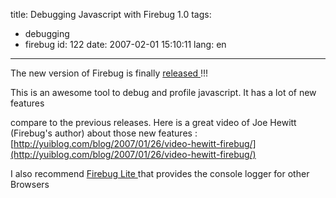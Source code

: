 title: Debugging Javascript with Firebug 1.0
tags:
  - debugging
  - firebug
id: 122
date: 2007-02-01 15:10:11
lang: en
---

The new version of Firebug is finally [released ](http://getfirebug.com/)!!!

This is an awesome tool to debug and profile javascript. It has a lot of new features

compare to the previous releases.
Here is a great video of Joe Hewitt (Firebug's author) about those new features :
[http://yuiblog.com/blog/2007/01/26/video-hewitt-firebug/](http://yuiblog.com/blog/2007/01/26/video-hewitt-firebug/)

I also recommend [Firebug Lite ](http://www.getfirebug.com/lite.html)that provides the console logger for other Browsers